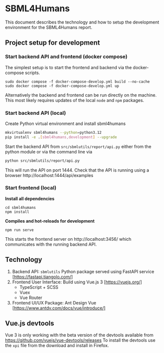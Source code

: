 # SBML4Humans
This document describes the technology and how to setup the development 
environment for the SBML4Humans report.

## Project setup for development

### Start backend API and frontend (docker compose)
The simplest setup is to start the frontend and backend via the docker-compose scripts.

```
sudo docker compose -f docker-compose-develop.yml build --no-cache
sudo docker compose -f docker-compose-develop.yml up
```

Alternatively the backend and frontend can be run directly on the machine. This most likely requires updates of the local `node` and `npm` packages.


### Start backend API (local)
Create Python virtual environment and install sbml4humans
```bash
mkvirtualenv sbml4humans --python=python3.12
pip install -e .[sbml4humans,development] --upgrade
``` 

Start the backend API from `src/sbmlutils/report/api.py` either from the python module or via
the command line via 
```bash
python src/sbmlutils/report/api.py
```
This will run the API on port 1444. Check that the API is running using a browser
http://localhost:1444/api/examples


### Start frontend (local)
**Install all dependencies**  
```
cd sbml4humans
npm install
```

**Compiles and hot-reloads for development**
```
npm run serve
```
This starts the frontend server on http://localhost:3456/ which communicates with 
the running backend API.


## Technology
1. Backend API: ```sbmlutils``` Python package served using FastAPI service [https://fastapi.tiangolo.com/]
2. Frontend User Interface: Build using Vue.js 3 [https://vuejs.org/]
    - TypeScript + SCSS
    - Vuex
    - Vue Router
3. Frontend UI/UX Package: Ant Design Vue [https://www.antdv.com/docs/vue/introduce/]

## Vue.js devtools
Vue 3 is only working with the beta version of the devtools available from
https://github.com/vuejs/vue-devtools/releases
To install the devtools use the `xpi` file from the download and install in Firefox.
